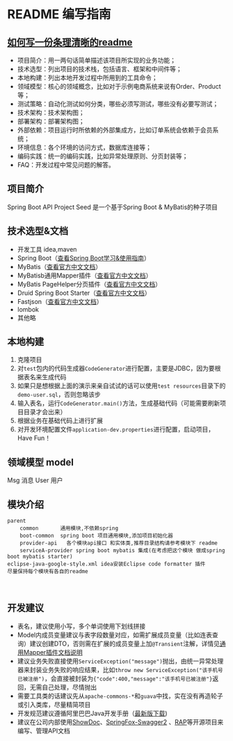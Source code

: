 # README 编写指南
## [如何写一份条理清晰的readme](https://www.toutiao.com/a6693349696359891469/?tt_from=mobile_qq&utm_campaign=client_share&timestamp=1558524393&app=news_article&utm_source=mobile_qq&utm_medium=toutiao_android&req_id=201905221926330100230721945044172&group_id=6693349696359891469)
* 项目简介：用一两句话简单描述该项目所实现的业务功能；
* 技术选型：列出项目的技术栈，包括语言、框架和中间件等；
* 本地构建：列出本地开发过程中所用到的工具命令；
* 领域模型：核心的领域概念，比如对于示例电商系统来说有Order、Product等；
* 测试策略：自动化测试如何分类，哪些必须写测试，哪些没有必要写测试；
* 技术架构：技术架构图；
* 部署架构：部署架构图；
* 外部依赖：项目运行时所依赖的外部集成方，比如订单系统会依赖于会员系统；
* 环境信息：各个环境的访问方式，数据库连接等；
* 编码实践：统一的编码实践，比如异常处理原则、分页封装等；
* FAQ：开发过程中常见问题的解答。

## 项目简介
Spring Boot API Project Seed 是一个基于Spring Boot & MyBatis的种子项目

## 技术选型&文档
- 开发工具 idea,maven
- Spring Boot（[查看Spring Boot学习&使用指南](http://www.jianshu.com/p/1a9fd8936bd8)）
- MyBatis（[查看官方中文文档](http://www.mybatis.org/mybatis-3/zh/index.html)）
- MyBatisb通用Mapper插件（[查看官方中文文档](https://mapperhelper.github.io/docs/)）
- MyBatis PageHelper分页插件（[查看官方中文文档](https://pagehelper.github.io/)）
- Druid Spring Boot Starter（[查看官方中文文档](https://github.com/alibaba/druid/tree/master/druid-spring-boot-starter/)）
- Fastjson（[查看官方中文文档](https://github.com/Alibaba/fastjson/wiki/%E9%A6%96%E9%A1%B5)）
- lombok 
- 其他略

## 本地构建
1. 克隆项目
2. 对```test```包内的代码生成器```CodeGenerator```进行配置，主要是JDBC，因为要根据表名来生成代码
3. 如果只是想根据上面的演示来亲自试试的话可以使用```test resources```目录下的```demo-user.sql```，否则忽略该步
3. 输入表名，运行```CodeGenerator.main()```方法，生成基础代码（可能需要刷新项目目录才会出来）
4. 根据业务在基础代码上进行扩展
5. 对开发环境配置文件```application-dev.properties```进行配置，启动项目，Have Fun！

## 领域模型 model
Msg 消息
User 用户

## 模块介绍
```
parent
    common       通用模块,不依赖spring
    boot-common  spring boot 项目通用模块,添加项目初始化器
    provider-api   各个模块api接口 和实体类,推荐目录结构请参考模块下 readme
    serviceA-provider spring boot mybatis 集成(在考虑把这个模块 做成spring boot mybatis starter)
eclipse-java-google-style.xml idea安装Eclipse code formatter 插件 
尽量保持每个模块有各自的readme
```
 
## 开发建议
- 表名，建议使用小写，多个单词使用下划线拼接
- Model内成员变量建议与表字段数量对应，如需扩展成员变量（比如连表查询）建议创建DTO，否则需在扩展的成员变量上加```@Transient```注解，详情见[通用Mapper插件文档说明](https://mapperhelper.github.io/docs/2.use/)
- 建议业务失败直接使用```ServiceException("message")```抛出，由统一异常处理器来封装业务失败的响应结果，比如```throw new ServiceException("该手机号已被注册")```，会直接被封装为```{"code":400,"message":"该手机号已被注册"}```返回，无需自己处理，尽情抛出
- 需要工具类的话建议先从```apache-commons-*```和```guava```中找，实在没有再造轮子或引入类库，尽量精简项目
- 开发规范建议遵循阿里巴巴Java开发手册（[最新版下载](https://github.com/lihengming/java-codes/blob/master/shared-resources/%E9%98%BF%E9%87%8C%E5%B7%B4%E5%B7%B4Java%E5%BC%80%E5%8F%91%E6%89%8B%E5%86%8CV1.3.0.pdf))
- 建议在公司内部使用[ShowDoc](https://github.com/star7th/showdoc)、[SpringFox-Swagger2](https://github.com/springfox/springfox) 、[RAP](https://github.com/thx/RAP)等开源项目来编写、管理API文档
 